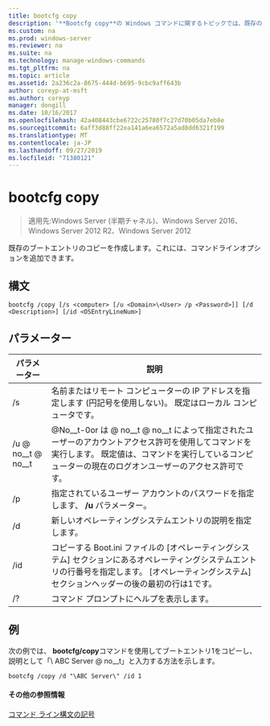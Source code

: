 ```yaml
---
title: bootcfg copy
description: '**Bootcfg copy**の Windows コマンドに関するトピックでは、既存のブートエントリのコピーを作成します。これには、コマンドラインオプションを追加できます。'
ms.custom: na
ms.prod: windows-server
ms.reviewer: na
ms.suite: na
ms.technology: manage-windows-commands
ms.tgt_pltfrm: na
ms.topic: article
ms.assetid: 2a236c2a-8675-444d-b695-9cbc9aff643b
author: coreyp-at-msft
ms.author: coreyp
manager: dongill
ms.date: 10/16/2017
ms.openlocfilehash: 42a408443cbe6722c25780f7c27d70b05da7eb8e
ms.sourcegitcommit: 6aff3d88ff22ea141a6ea6572a5ad8dd6321f199
ms.translationtype: MT
ms.contentlocale: ja-JP
ms.lasthandoff: 09/27/2019
ms.locfileid: "71380121"
---
```

# <a name="bootcfg-copy"></a>bootcfg copy

>適用先:Windows Server (半期チャネル)、Windows Server 2016、Windows Server 2012 R2、Windows Server 2012

既存のブートエントリのコピーを作成します。これには、コマンドラインオプションを追加できます。

## <a name="syntax"></a>構文
```
bootcfg /copy [/s <computer> [/u <Domain>\<User> /p <Password>]] [/d <Description>] [/id <OSEntryLineNum>]
```
## <a name="parameters"></a>パラメーター

|      パラメーター       |                                                                                             説明                                                                                             |
|----------------------|-----------------------------------------------------------------------------------------------------------------------------------------------------------------------------------------------------|
|    /s <computer>     |                                         名前またはリモート コンピューターの IP アドレスを指定します (円記号を使用しない)。 既定はローカル コンピュータです。                                          |
| /u <Domain> @ no__t @ no__t  | @No__t-0or は <Domain> @ no__t @ no__t によって指定されたユーザーのアカウントアクセス許可を使用してコマンドを実行します。 既定値は、コマンドを実行しているコンピューターの現在のログオンユーザーのアクセス許可です。 |
|    /p <Password>     |                                                        指定されているユーザー アカウントのパスワードを指定します、 **/u** パラメーター。                                                        |
|   /d <Description>   |                                                                    新しいオペレーティングシステムエントリの説明を指定します。                                                                    |
| /id <OSEntryLineNum> |         コピーする Boot.ini ファイルの [オペレーティングシステム] セクションにあるオペレーティングシステムエントリの行番号を指定します。 [オペレーティングシステム] セクションヘッダーの後の最初の行は1です。         |
|          /?          |                                                                                コマンド プロンプトにヘルプを表示します。                                                                                 |

## <a name="BKMK_examples"></a>例
次の例では、 **bootcfg/copy**コマンドを使用してブートエントリ1をコピーし、説明として「\ ABC Server @ no__t」と入力する方法を示します。
```
bootcfg /copy /d "\ABC Server\" /id 1
```
#### <a name="additional-references"></a>その他の参照情報
[コマンド ライン構文の記号](command-line-syntax-key.md)
